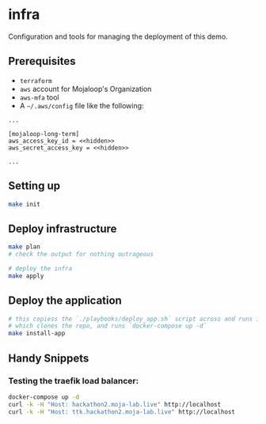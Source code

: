# infra

Configuration and tools for managing the deployment of this demo.

## Prerequisites
- `terraform`
- `aws` account for Mojaloop's Organization
- `aws-mfa` tool
-  A `~/.aws/config` file like the following:

```
...

[mojaloop-long-term]
aws_access_key_id = <<hidden>>
aws_secret_access_key = <<hidden>>

...
```



## Setting up
```bash
make init
```

## Deploy infrastructure

```bash
make plan
# check the output for nothing outrageous

# deploy the infra
make apply
```

## Deploy the application

```bash
# this copiess the `./playbooks/deploy_app.sh` script across and runs it.
# which clones the repo, and runs `docker-compose up -d`
make install-app
```


## Handy Snippets

### Testing the traefik load balancer:


```bash
docker-compose up -d 
curl -k -H "Host: hackathon2.moja-lab.live" http://localhost
curl -k -H "Host: ttk.hackathon2.moja-lab.live" http://localhost
```